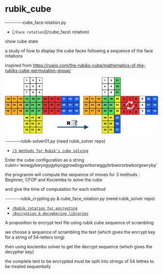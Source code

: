 # rubik_cube
---------cube_face rotation.py 

 * [`/Face rotation`](/cube_face\ rotation)

show cube state

a study of how to display the cube faces following a sequence of the face rotations

inspired from https://ruwix.com/the-rubiks-cube/mathematics-of-the-rubiks-cube-permutation-group/

[<img src=https://github.com/jdavid54/rubik_cube/blob/master/mathematics-permutation-group.jpg />](https://ruwix.com/the-rubiks-cube/mathematics-of-the-rubiks-cube-permutation-group/)

--------rubik-solver01.py (need rubik_solver repo)

 * [`/3 methods for Rubik's cube solving`](/rubik-solver01)

Enter the cube configuration as a string cubin='wowgybwyogygybyoggrowbrgywrborwggybrbwororbwborgowryby'

the programm will compute the sequence of moves for 3 methods : Beginner, CFOP and Kociemba to solve the cube

and give the time of computation for each method

--------rubik_crypting.py & cube_face_rotation.py (need rubik_solver repo)

 * [`/Rubik rotation for encrypting`](/rubik_crypting)
 * [`/Encryption & decyphering libraries`](/cube_face_rotation)

A proposition to encrypt text file using rubik cube sequence of scrambling 

we choose a sequence of scrambling the text (which gives the encrypt key for a string of 54-letters long)

then using kociembo solver to get the decrypt sequence (which gives the decypher key)

the complete text to be encrypted must be split into strings of 54 lettres to be treated sequentially 


